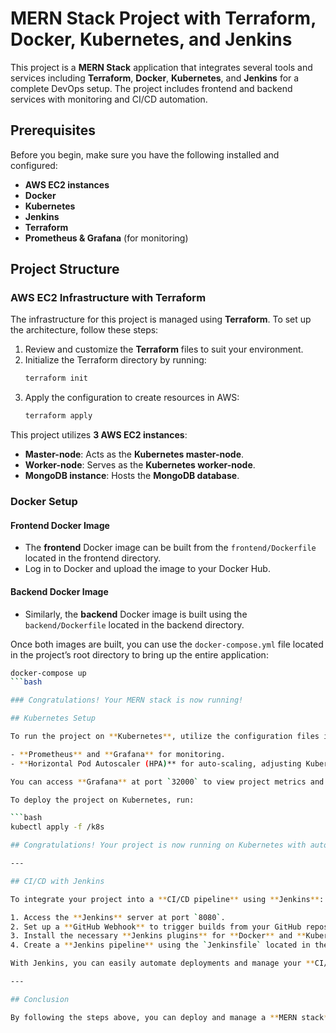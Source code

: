 # MERN Stack Project with Terraform, Docker, Kubernetes, and Jenkins

This project is a **MERN Stack** application that integrates several tools and services including **Terraform**, **Docker**, **Kubernetes**, and **Jenkins** for a complete DevOps setup. The project includes frontend and backend services with monitoring and CI/CD automation.

## Prerequisites

Before you begin, make sure you have the following installed and configured:

- **AWS EC2 instances**
- **Docker**
- **Kubernetes**
- **Jenkins**
- **Terraform**
- **Prometheus & Grafana** (for monitoring)

## Project Structure

### AWS EC2 Infrastructure with Terraform

The infrastructure for this project is managed using **Terraform**. To set up the architecture, follow these steps:

1. Review and customize the **Terraform** files to suit your environment.
2. Initialize the Terraform directory by running:
    ```bash
    terraform init
    ```
3. Apply the configuration to create resources in AWS:
    ```bash
    terraform apply
    ```

This project utilizes **3 AWS EC2 instances**:

- **Master-node**: Acts as the **Kubernetes master-node**.
- **Worker-node**: Serves as the **Kubernetes worker-node**.
- **MongoDB instance**: Hosts the **MongoDB database**.

### Docker Setup

#### Frontend Docker Image

- The **frontend** Docker image can be built from the `frontend/Dockerfile` located in the frontend directory.
- Log in to Docker and upload the image to your Docker Hub.

#### Backend Docker Image

- Similarly, the **backend** Docker image is built using the `backend/Dockerfile` located in the backend directory.

Once both images are built, you can use the `docker-compose.yml` file located in the project’s root directory to bring up the entire application:

```bash
docker-compose up
```bash

### Congratulations! Your MERN stack is now running!

## Kubernetes Setup

To run the project on **Kubernetes**, utilize the configuration files in the `k8s` directory. This setup includes:

- **Prometheus** and **Grafana** for monitoring.
- **Horizontal Pod Autoscaler (HPA)** for auto-scaling, adjusting Kubernetes pod replicas based on demand.

You can access **Grafana** at port `32000` to view project metrics and monitor your application.

To deploy the project on Kubernetes, run:

```bash
kubectl apply -f /k8s

## Congratulations! Your project is now running on Kubernetes with auto-scaling.

---

## CI/CD with Jenkins

To integrate your project into a **CI/CD pipeline** using **Jenkins**:

1. Access the **Jenkins** server at port `8080`.
2. Set up a **GitHub Webhook** to trigger builds from your GitHub repository.
3. Install the necessary **Jenkins plugins** for **Docker** and **Kubernetes** support.
4. Create a **Jenkins pipeline** using the `Jenkinsfile` located in the project’s root directory to automate the entire process.

With Jenkins, you can easily automate deployments and manage your **CI/CD workflows**!

---

## Conclusion

By following the steps above, you can deploy and manage a **MERN stack** application with the full power of **Docker**, **Kubernetes**, **Terraform**, and **Jenkins**. Enjoy your automated and scalable **DevOps** environment!
